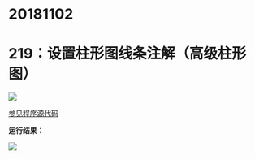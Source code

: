 # 20181102

# 219：设置柱形图线条注解（高级柱形图）

<img src="http://image.renkaigis.com/keepcoding/2018110201.png">

<a href="https://github.com/renkaigis/KeepCoding/tree/master/2018/11/02" target="_blank">参见程序源代码</a>

**运行结果：**

<img src="http://image.renkaigis.com/keepcoding/2018110202.png">